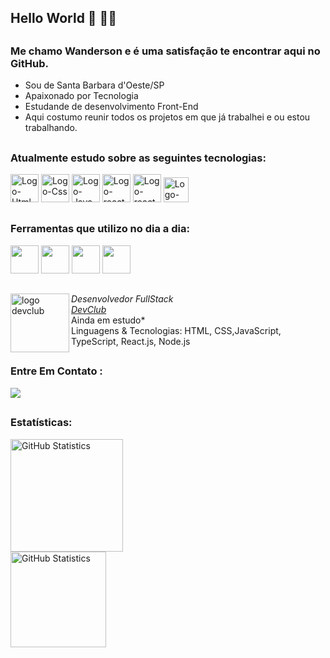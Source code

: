 <h2>Hello World 👋 👨‍💻</h2>

##

<h3>Me chamo Wanderson e é uma satisfação te encontrar aqui no GitHub.</h3>

<ul>
  <li>Sou de Santa Barbara d'Oeste/SP</li>
  <li>Apaixonado por Tecnologia</li>
  <li>Estudande de desenvolvimento Front-End</li>
  <li>Aqui costumo reunir todos os projetos em que já trabalhei e ou estou trabalhando.</li>
</ul>

##

<h3>Atualmente estudo sobre as seguintes tecnologias:</h3>

<a href="https://developer.mozilla.org/pt-BR/docs/Web/HTML"><img width="45px" src="https://github.com/user-attachments/assets/9f3373bd-e314-4cbc-b93d-503f78bdafa9" alt="Logo-Html"></a>
<a href="https://developer.mozilla.org/pt-BR/docs/Web/CSS"><img width="45px" src="https://github.com/user-attachments/assets/495f83d8-6757-4b81-9eda-46a93e7fe533" alt="Logo-Css"></a>
<a href="https://developer.mozilla.org/pt-BR/docs/Web/JavaScript"><img width="45px" src="https://github.com/user-attachments/assets/c40c26e5-0a06-4a42-8bb6-d49c6f6677cb" alt="Logo-Java"></a>
<a href="https://pt-br.react.dev"><img width="45px" src="https://github.com/user-attachments/assets/c1493cbd-a0f0-40fa-a54d-3f63007a7691" alt="Logo-react"></a>
<a href="https://pt-br.react.dev"><img width="45px" src="https://github.com/user-attachments/assets/9955a23b-84f6-4fb8-bfdb-bb9eef165086" alt="Logo-react"></a>
<a href="https://pt-br.react.dev"><img width="40px" src="https://github.com/user-attachments/assets/2b8b7de2-4faa-442c-96ea-52800d39466f" alt="Logo-react"></a>

##

<h3>Ferramentas que utilizo no dia a dia:</h3>

<img width="45ps" src="https://github.com/user-attachments/assets/f23d8330-3a91-4eff-bad8-97fb91652f6b">
<img width="45ps" src="https://github.com/user-attachments/assets/70078832-53f6-4a3c-a633-78fefa79be05">
<img width="45ps" src="https://github.com/user-attachments/assets/91fe86a5-eb92-4728-b4b2-8e870dbab8de">
<img width="45ps" src="https://github.com/user-attachments/assets/207c6fe8-2904-4d09-842d-4c81aef658ce"> 

##

[<img align="left" height="94px" width="94px" alt="logo devclub" src="https://github.com/wandersonrodriguespro/portifolio/blob/main/projetos/img-readme/logo_devClub.jpeg"/>](https://rodolfomori.com.br/devclub/)
*Desenvolvedor FullStack* \
[*DevClub*](https://rodolfomori.com.br/devclub/) \
Ainda em estudo*\
Linguagens & Tecnologias: HTML, CSS,JavaScript, TypeScript, React.js, Node.js

##

<h3>Entre Em Contato :</h3>

<a href="mailto:rodrigueslucash58@gmail.com" target="_blank"><img src="https://img.shields.io/badge/Gmail-D14836?style=for-the-badge&logo=gmail&logoColor=white"/></a>



##

<h3>Estatísticas:</h3>

[<img height="180px" alt="GitHub Statistics" src="https://github-readme-stats.vercel.app/api/top-langs/?username=Lucas-henrique3001&layout=compact&langs_count=7&theme=radical"/>](https://github.com/)
<br>
[<img height="153px" alt="GitHub Statistics" src="http://github-readme-streak-stats.herokuapp.com/?user=Lucas-henrique3001&amp;theme=radical"/>](https://github.com/)











 



